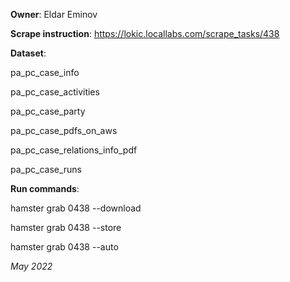 **Owner**: Eldar Eminov
 
**Scrape instruction**: https://lokic.locallabs.com/scrape_tasks/438

**Dataset**: 

pa_pc_case_info

pa_pc_case_activities

pa_pc_case_party

pa_pc_case_pdfs_on_aws

pa_pc_case_relations_info_pdf

pa_pc_case_runs

**Run commands**:

hamster grab 0438 --download

hamster grab 0438 --store

hamster grab 0438 --auto

_May 2022_

